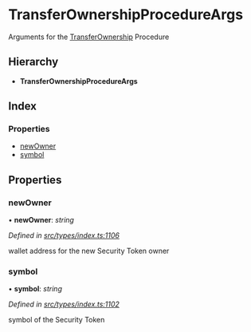 # TransferOwnershipProcedureArgs

Arguments for the [TransferOwnership](../enums/_types_index_.proceduretype.md#transferownership) Procedure

## Hierarchy

* **TransferOwnershipProcedureArgs**

## Index

### Properties

* [newOwner](_types_index_.transferownershipprocedureargs.md#newowner)
* [symbol](_types_index_.transferownershipprocedureargs.md#symbol)

## Properties

### newOwner

• **newOwner**: _string_

_Defined in_ [_src/types/index.ts:1106_](https://github.com/PolymathNetwork/polymath-sdk/blob/550676f/src/types/index.ts#L1106)

wallet address for the new Security Token owner

### symbol

• **symbol**: _string_

_Defined in_ [_src/types/index.ts:1102_](https://github.com/PolymathNetwork/polymath-sdk/blob/550676f/src/types/index.ts#L1102)

symbol of the Security Token

